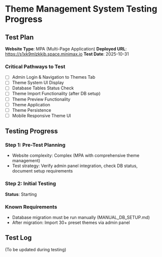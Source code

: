 # Theme Management System Testing Progress

## Test Plan
**Website Type**: MPA (Multi-Page Application)
**Deployed URL**: https://s1xk9mlzkkjb.space.minimax.io
**Test Date**: 2025-10-31

### Critical Pathways to Test
- [ ] Admin Login & Navigation to Themes Tab
- [ ] Theme System UI Display
- [ ] Database Tables Status Check
- [ ] Theme Import Functionality (after DB setup)
- [ ] Theme Preview Functionality
- [ ] Theme Application
- [ ] Theme Persistence
- [ ] Mobile Responsive Theme UI

## Testing Progress

### Step 1: Pre-Test Planning
- Website complexity: Complex (MPA with comprehensive theme management)
- Test strategy: Verify admin panel integration, check DB status, document setup requirements

### Step 2: Initial Testing
**Status**: Starting

### Known Requirements
- Database migration must be run manually (MANUAL_DB_SETUP.md)
- After migration: Import 30+ preset themes via admin panel

## Test Log
(To be updated during testing)
